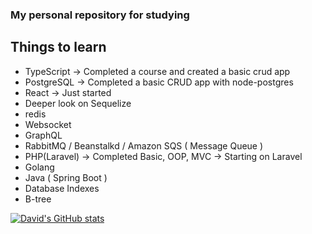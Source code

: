 ### My personal repository for studying

## Things to learn

- TypeScript -> Completed a course and created a basic crud app
- PostgreSQL -> Completed a basic CRUD app with node-postgres
- React -> Just started
- Deeper look on Sequelize
- redis
- Websocket
- GraphQL
- RabbitMQ / Beanstalkd / Amazon SQS ( Message Queue )
- PHP(Laravel) -> Completed Basic, OOP, MVC -> Starting on Laravel 
- Golang
- Java ( Spring Boot )
- Database Indexes
- B-tree

[![David's GitHub stats](https://github-readme-stats.vercel.app/api?username=david-ph)](https://github.com/david-ph/github-readme-stats)

